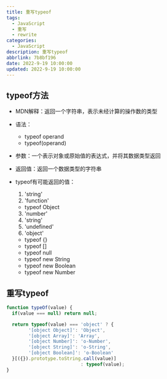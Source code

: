 ```yaml
---
title: 重写typeof
tags:
  - JavaScript
  - 重写
  - rewrite
categories:
  - JavaScript
description: 重写typeof
abbrlink: 7b8bf196
date: 2022-9-19 10:00:00
updated: 2022-9-19 10:00:00
---
```


## typeof方法

- MDN解释：返回一个字符串，表示未经计算的操作数的类型

- 语法：
  - typeof operand
  - typeof(operand)

- 参数：一个表示对象或原始值的表达式，并将其数据类型返回

- 返回值：返回一个数据类型的字符串

- typeof有可能返回的值：
  1. 'string'
  2. 'function'
  	- typeof Object
  3. 'number'
  4. 'string'
  5. 'undefined'
  6. 'object'
  	- typeof {}
  	- typeof []
  	- typeof null
  	- typeof new String
  	- typeof new Boolean
  	- typeof new Number

## 重写typeof

```js
function typeOf(value) {
  if(value === null) return null;

  return typeof(value) === 'object' ? {
		'[object Object]': 'Object',
		'[object Array]': 'Array',
		'[object Number]': 'o-Number',
		'[object String]': 'o-String',
		'[object Boolean]': 'o-Boolean'
  }[({}).prototype.toString.call(value)]
                           : typeof(value);
}
```